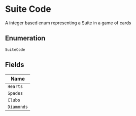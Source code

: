 
# Suite Code

A integer based enum representing a Suite in a game of cards

## Enumeration

`SuiteCode`

## Fields

| Name |
|  --- |
| `Hearts` |
| `Spades` |
| `Clubs` |
| `Diamonds` |

